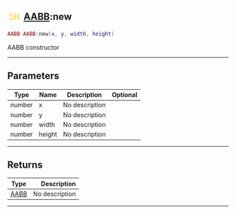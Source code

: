 ## <img src="../../.gitbook/assets/shared.png" width="32" height="32" /> [AABB](../aabb/README.md):new

```lua
AABB AABB:new(x, y, width, height)
```

AABB constructor<br>

-----------------
## Parameters

| Type   | Name | Description | Optional |
| ------ | ---- | ----------- | -------: |
| number | x | No description |  |
| number | y | No description |  |
| number | width | No description |  |
| number | height | No description |  |

-----------------
## Returns

| Type   | Description |
| ------ | ----------: |
| [AABB](../aabb/README.md) | No description |


--------